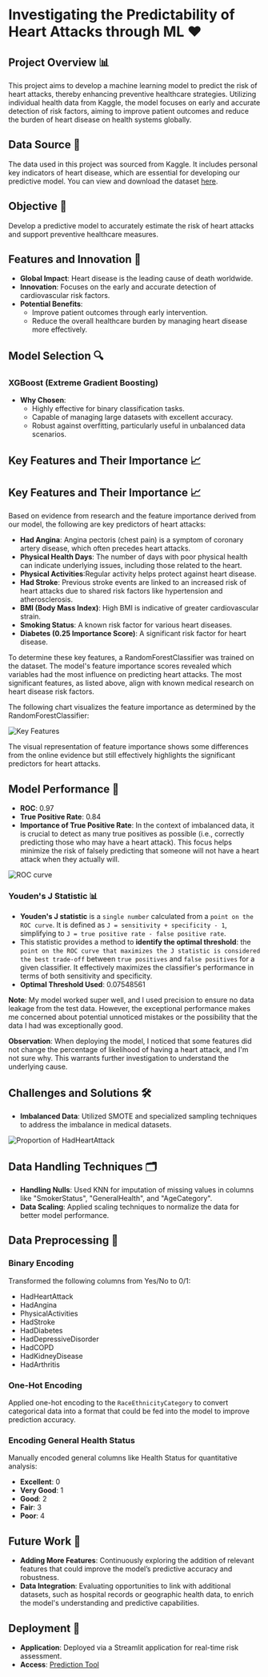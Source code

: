 # Investigating the Predictability of Heart Attacks through ML ❤️

## Project Overview 📊
This project aims to develop a machine learning model to predict the risk of heart attacks, thereby enhancing preventive healthcare strategies. Utilizing individual health data from Kaggle, the model focuses on early and accurate detection of risk factors, aiming to improve patient outcomes and reduce the burden of heart disease on health systems globally.

## Data Source 📁
The data used in this project was sourced from Kaggle. It includes personal key indicators of heart disease, which are essential for developing our predictive model. You can view and download the dataset [here](https://www.kaggle.com/datasets/kamilpytlak/personal-key-indicators-of-heart-disease).

## Objective 🎯
Develop a predictive model to accurately estimate the risk of heart attacks and support preventive healthcare measures.

## Features and Innovation 🌟
* **Global Impact**: Heart disease is the leading cause of death worldwide.
* **Innovation**: Focuses on the early and accurate detection of cardiovascular risk factors.
* **Potential Benefits**:
  * Improve patient outcomes through early intervention.
  * Reduce the overall healthcare burden by managing heart disease more effectively.

## Model Selection 🔍
### XGBoost (Extreme Gradient Boosting)
* **Why Chosen**:
  * Highly effective for binary classification tasks.
  * Capable of managing large datasets with excellent accuracy.
  * Robust against overfitting, particularly useful in unbalanced data scenarios.

## Key Features and Their Importance 📈

## Key Features and Their Importance 📈

Based on evidence from research and the feature importance derived from our model, the following are key predictors of heart attacks:

* **Had Angina**: Angina pectoris (chest pain) is a symptom of coronary artery disease, which often precedes heart attacks.
* **Physical Health Days**: The number of days with poor physical health can indicate underlying issues, including those related to the heart.
* **Physical Activities**:Regular activity helps protect against heart disease.
* **Had Stroke**: Previous stroke events are linked to an increased risk of heart attacks due to shared risk factors like hypertension and atherosclerosis.
* **BMI (Body Mass Index)**: High BMI is indicative of greater cardiovascular strain.
* **Smoking Status**: A known risk factor for various heart diseases.
* **Diabetes (0.25 Importance Score)**: A significant risk factor for heart disease.

To determine these key features, a RandomForestClassifier was trained on the dataset. The model's feature importance scores revealed which variables had the most influence on predicting heart attacks. The most significant features, as listed above, align with known medical research on heart disease risk factors.

The following chart visualizes the feature importance as determined by the RandomForestClassifier:

![Key Features](https://github.com/Asal-zou/Predicting-Heart-Attacks-with-ML/assets/134029102/21b329b6-e1ec-4a6b-a07a-95b3593429b4)

The visual representation of feature importance shows some differences from the online evidence but still effectively highlights the significant predictors for heart attacks.


## Model Performance 🚀
* **ROC**: 0.97
* **True Positive Rate**: 0.84
* **Importance of True Positive Rate**: In the context of imbalanced data, it is crucial to detect as many true positives as possible (i.e., correctly predicting those who may have a heart attack). This focus helps minimize the risk of falsely predicting that someone will not have a heart attack when they actually will.
  
![ROC curve](https://github.com/Asal-zou/Predicting-Heart-Attacks-with-ML/assets/134029102/073f39d4-2cde-4ff5-af84-f06a84639fb8)

### Youden's J Statistic 📊
* **Youden's J statistic** is a `single number` calculated from a `point on the ROC curve`. It is defined as `J = sensitivity + specificity - 1`, simplifying to `J = true positive rate - false positive rate`.
* This statistic provides a method to **identify the optimal threshold**: the `point on the ROC curve that maximizes the J statistic is considered the best trade-off` between `true positives` and `false positives` for a given classifier. It effectively maximizes the classifier's performance in terms of both sensitivity and specificity.
* **Optimal Threshold Used**: 0.07548561

**Note**: My model worked super well, and I used precision to ensure no data leakage from the test data. However, the exceptional performance makes me concerned about potential unnoticed mistakes or the possibility that the data I had was exceptionally good.

**Observation**: When deploying the model, I noticed that some features did not change the percentage of likelihood of having a heart attack, and I'm not sure why. This warrants further investigation to understand the underlying cause.

## Challenges and Solutions 🛠️
* **Imbalanced Data**: Utilized SMOTE and specialized sampling techniques to address the imbalance in medical datasets.
  
![Proportion of HadHeartAttack](https://github.com/Asal-zou/Predicting-Heart-Attacks-with-ML/assets/134029102/f504f600-960c-45eb-b569-4d879b5adf8c)

## Data Handling Techniques 🗂️
* **Handling Nulls**: Used KNN for imputation of missing values in columns like "SmokerStatus", "GeneralHealth", and "AgeCategory".
* **Data Scaling**: Applied scaling techniques to normalize the data for better model performance.

## Data Preprocessing 🔄
### Binary Encoding
Transformed the following columns from Yes/No to 0/1:
* HadHeartAttack
* HadAngina
* PhysicalActivities
* HadStroke
* HadDiabetes
* HadDepressiveDisorder
* HadCOPD
* HadKidneyDisease
* HadArthritis

### One-Hot Encoding
Applied one-hot encoding to the `RaceEthnicityCategory` to convert categorical data into a format that could be fed into the model to improve prediction accuracy.

### Encoding General Health Status
Manually encoded general columns like Health Status for quantitative analysis:
* **Excellent**: 0
* **Very Good**: 1
* **Good**: 2
* **Fair**: 3
* **Poor**: 4

## Future Work 🔮
* **Adding More Features**: Continuously exploring the addition of relevant features that could improve the model’s predictive accuracy and robustness.
* **Data Integration**: Evaluating opportunities to link with additional datasets, such as hospital records or geographic health data, to enrich the model's understanding and predictive capabilities.

## Deployment 🚀
* **Application**: Deployed via a Streamlit application for real-time risk assessment.
* **Access**: [Prediction Tool](http://localhost:8501/Prediction_Tool)
